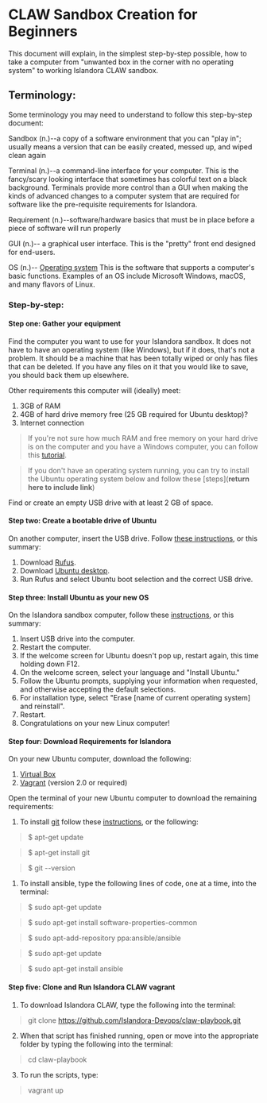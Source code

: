 # CLAW Sandbox Creation for Beginners

This document will explain, in the simplest step-by-step possible, how to take a computer from "unwanted box in the corner with no operating system" to working Islandora CLAW sandbox.

## Terminology:
Some terminology you may need to understand to follow this step-by-step document:

Sandbox (n.)--a copy of a software environment that you can "play in"; usually means a version that can be easily created, 
messed up, and wiped clean again

Terminal (n.)--a command-line interface for your computer. This is the fancy/scary looking interface that sometimes has 
colorful text on a black background. Terminals provide more control than a GUI when making the kinds of advanced changes to
a computer system that are required for software like the pre-requisite requirements for Islandora.

Requirement (n.)--software/hardware basics that must be in place before a piece of software will run properly

GUI (n.)-- a graphical user interface. This is the "pretty" front end designed for end-users.

OS (n.)-- [Operating system](https://en.wikipedia.org/wiki/Operating_system) This is the software that supports a computer's basic functions. Examples of an OS include Microsoft Windows, macOS, and many flavors of Linux.

### Step-by-step:
#### Step one: Gather your equipment

Find the computer you want to use for your Islandora sandbox. It does not have to have an operating system (like Windows),
but if it does, that's not a problem. It should be a machine that has been totally wiped or only has files that can be deleted. If you have any files on it that you would like to save, you should back them up elsewhere. 

  Other requirements this computer will (ideally) meet:
  1. 3GB of RAM
  2. 4GB of hard drive memory free (25 GB required for Ubuntu desktop)?
  3. Internet connection
  
  >If you're not sure how much RAM and free memory on your hard drive is on the computer and you have a Windows computer, you can follow this [tutorial](https://www.computerhope.com/issues/ch000149.htm).

  >If you don't have an operating system running, you can try to install the Ubuntu operating system below and follow these [steps](**return here to include link**)
  
Find or create an empty USB drive with at least 2 GB of space.

#### Step two: Create a bootable drive of Ubuntu

On another computer, insert the USB drive. Follow [these instructions](https://tutorials.ubuntu.com/tutorial/tutorial-create-a-usb-stick-on-windows#0), or this summary:
  1. Download [Rufus](https://rufus.akeo.ie/).
  2. Download [Ubuntu desktop](https://www.ubuntu.com/download/desktop).
  3. Run Rufus and select Ubuntu boot selection and the correct USB drive.

#### Step three: Install Ubuntu as your new OS

On the Islandora sandbox computer, follow these [instructions](https://tutorials.ubuntu.com/tutorial/tutorial-install-ubuntu-desktop#0), or this summary:
  1. Insert USB drive into the computer.
  2. Restart the computer.
  3. If the welcome screen for Ubuntu doesn't pop up, restart again, this time holding down F12.
  4. On the welcome screen, select your language and "Install Ubuntu."
  4. Follow the Ubuntu prompts, supplying your information when requested, and otherwise accepting the default selections.
  1. For installation type, select "Erase [name of current operating system] and reinstall".
  1. Restart.
  1. Congratulations on your new Linux computer!

#### Step four: Download Requirements for Islandora

On your new Ubuntu computer, download the following:
1. [Virtual Box](https://www.virtualbox.org/)
2. [Vagrant](https://www.vagrantup.com/) (version 2.0 or required)

Open the terminal of your new Ubuntu computer to download the remaining requirements:
1. To install [git](https://git-scm.com/) follow these [instructions](https://www.liquidweb.com/kb/install-git-ubuntu-16-04-lts/), or the following:

>$ apt-get update

>$ apt-get install git

>$ git --version

1. To install ansible, type the following lines of code, one at a time, into the terminal:

>$ sudo apt-get update

>$ sudo apt-get install software-properties-common

>$ sudo apt-add-repository ppa:ansible/ansible

>$ sudo apt-get update

>$ sudo apt-get install ansible

#### Step five: Clone and Run Islandora CLAW vagrant
1. To download Islandora CLAW, type the following into the terminal:

> git clone https://github.com/Islandora-Devops/claw-playbook.git

2. When that script has finished running, open or move into the appropriate folder by typing the following into the terminal:

> cd claw-playbook

3. To run the scripts, type:

> vagrant up

